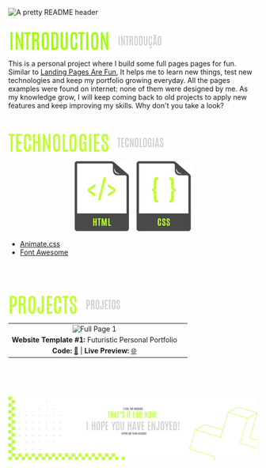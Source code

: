 ![A pretty README header](./1-futuristic-personal-portfolio/assets/Readme-files/Readme-Header.png)
<br />
<br />

![Introduction](https://github.com/malunaridev/MalunariDev/blob/master/assets/Readme-Introduction.png?raw=true) ![Introdução](https://github.com/malunaridev/MalunariDev/blob/master/assets/Readme-Introducao.png?raw=true)


This is a personal project where I build some full pages pages for fun. Similar to [Landing Pages Are Fun](https://github.com/malunaridev/Landing-Pages-Are-Fun), It helps me to learn new things, test new technologies and keep my portfolio growing everyday. All the pages examples were found on internet: none of them were designed by me. As my knowledge grow, I will keep coming back to old projects to apply new features and keep improving my skills. Why don't you take a look?
<br />
<br />
<br />

![Technologies used](https://github.com/malunaridev/MalunariDev/blob/master/assets/Readme-Technologies.png?raw=true) ![Tecnologias utilizadas](https://github.com/malunaridev/MalunariDev/blob/master/assets/Readme-Tecnologias.png?raw=true)

<p align="center">
  <img src="https://github.com/malunaridev/MalunariDev/blob/master/assets/Tech-HTML.png?raw=true">
  <img src="https://github.com/malunaridev/MalunariDev/blob/master/assets/Tech-CSS.png?raw=true">
</p>

- [Animate.css](https://animate.style/)
- [Font Awesome](https://fontawesome.com/)

<br />
<br />
<br />

![Projects](https://github.com/malunaridev/MalunariDev/blob/master/assets/Readme-Projects.png?raw=true) ![Projetos](https://github.com/malunaridev/MalunariDev/blob/master/assets/Readme-Projetos.png?raw=true)


|         |             |    
| :-------------:|:-------------:|
| ![Full Page 1](./1-futuristic-personal-portfolio/assets/Readme-files/Readme-Mockup.png) |  |
| **Website Template #1:** Futuristic Personal Portfolio   |   
| **Code:** [📄](https://github.com/malunaridev/Full-Pages-Are-Also-Fun/tree/master/futuristic-personal-portfolio) \| **Live Preview:** [🌐](https://fpaaf-futuristic-personal-portfolio.vercel.app/) | 

<br />
<br />
<br />

![A pretty README footer](https://github.com/malunaridev/MalunariDev/blob/master/assets/Readme-Footer.png?raw=true)